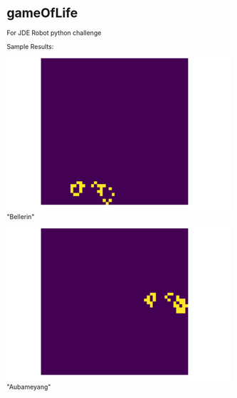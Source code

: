 # gameOfLife
For JDE Robot python challenge

Sample Results:


![](Bellerin.gif)"Bellerin"

![](Aubameyang.gif)"Aubameyang"
